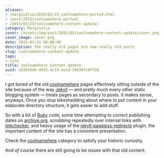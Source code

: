 ```yaml
---
aliases:
- /marginalia/2015/03/23_coolnamehere-ported.html
- /post/2015/coolnamehere-ported/
- /2015/03/23/coolnamehere-content-update/
category: Marginalia
cover: /assets/img/post/2015/03/coolnamehere-content-update/cover.png
cover_image: cover.png
date: 2015-03-23 00:00:00
description: The really old pages are now really old posts
slug: coolnamehere-content-update
tags:
- site
title: coolnamehere Content Update
uuid: a53010d6-d423-4c13-ae1d-39d30fc0ff38
---
```


I got bored of the old [coolnamehere](/categories/coolnamehere/) pages
effectively sitting outside of the site because of the way
[Jekyll](http://jekyllrb.com) — and pretty much every other static
blogging system — treats pages as secondary to posts. It makes sense,
anyways. Once you stop bikeshedding about where to put content in your
elaborate directory structure, it gets easier to add stuff.

So with a bit of [Ruby](/tag/ruby/) code, some time attempting to
correct publishing dates on [archive.org](http://archive.org), scrubbing
repeatedly over internal links with
[linkchecker](http://wummel.github.io/linkchecker/), and heavy usage of
the
[jekyll-pageless-redirects](https://github.com/nquinlan/jekyll-pageless-redirects)
plugin, the important content of the site has a consistent presentation.

Check the [coolnamehere](/categories/coolnamehere/) category to satisfy
your historic curiosity.

And *of course* there are still going to be issues with that old
content.
